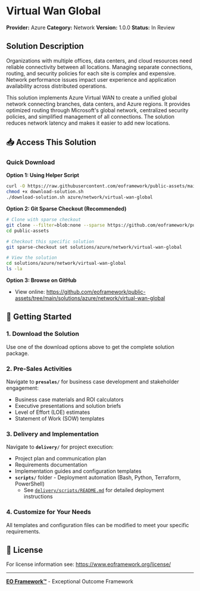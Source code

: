 # Virtual Wan Global

**Provider:** Azure
**Category:** Network
**Version:** 1.0.0
**Status:** In Review

## Solution Description

Organizations with multiple offices, data centers, and cloud resources need reliable connectivity between all locations. Managing separate connections, routing, and security policies for each site is complex and expensive. Network performance issues impact user experience and application availability across distributed operations.

This solution implements Azure Virtual WAN to create a unified global network connecting branches, data centers, and Azure regions. It provides optimized routing through Microsoft's global network, centralized security policies, and simplified management of all connections. The solution reduces network latency and makes it easier to add new locations.


## 📥 Access This Solution

### Quick Download

**Option 1: Using Helper Script**
```bash
curl -O https://raw.githubusercontent.com/eoframework/public-assets/main/download-solution.sh
chmod +x download-solution.sh
./download-solution.sh azure/network/virtual-wan-global
```

**Option 2: Git Sparse Checkout (Recommended)**
```bash
# Clone with sparse checkout
git clone --filter=blob:none --sparse https://github.com/eoframework/public-assets.git
cd public-assets

# Checkout this specific solution
git sparse-checkout set solutions/azure/network/virtual-wan-global

# View the solution
cd solutions/azure/network/virtual-wan-global
ls -la
```

**Option 3: Browse on GitHub**
- View online: https://github.com/eoframework/public-assets/tree/main/solutions/azure/network/virtual-wan-global

## 🚀 Getting Started

### 1. Download the Solution
Use one of the download options above to get the complete solution package.

### 2. Pre-Sales Activities
Navigate to **`presales/`** for business case development and stakeholder engagement:
- Business case materials and ROI calculators
- Executive presentations and solution briefs
- Level of Effort (LOE) estimates
- Statement of Work (SOW) templates

### 3. Delivery and Implementation
Navigate to **`delivery/`** for project execution:
- Project plan and communication plan
- Requirements documentation
- Implementation guides and configuration templates
- **`scripts/`** folder - Deployment automation (Bash, Python, Terraform, PowerShell)
  - See [`delivery/scripts/README.md`](delivery/scripts/README.md) for detailed deployment instructions

### 4. Customize for Your Needs
All templates and configuration files can be modified to meet your specific requirements.

## 📄 License

For license information see: <a href="https://www.eoframework.org/license/" target="_blank">https://www.eoframework.org/license/</a>

---

**<a href="https://eoframework.org" target="_blank">EO Framework™</a>** - Exceptional Outcome Framework
